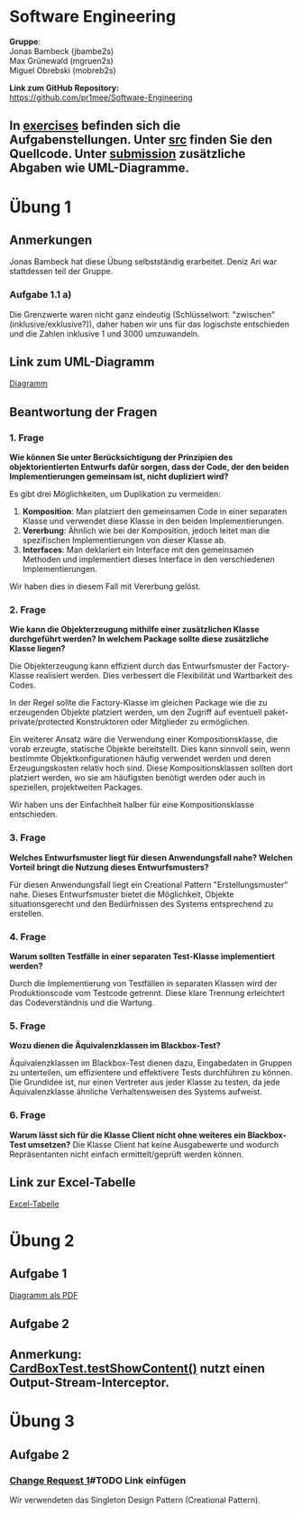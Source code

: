 # Software Engineering
**Gruppe**:\
Jonas Bambeck (jbambe2s)\
Max Grünewald (mgruen2s)\
Miguel Obrebski (mobreb2s)

**Link zum GitHub Repository:**\
https://github.com/pr1mee/Software-Engineering

In [exercises](exercises) befinden sich die Aufgabenstellungen.
Unter [src](src) finden Sie den Quellcode. Unter [submission](submission) zusätzliche Abgaben wie UML-Diagramme.
--------------------
# Übung 1
## Anmerkungen
Jonas Bambeck hat diese Übung selbstständig erarbeitet. Deniz Ari war stattdessen teil der Gruppe.

### Aufgabe 1.1 a)
Die Grenzwerte waren nicht ganz eindeutig (Schlüsselwort: "zwischen" (inklusive/exklusive?)),
daher haben wir uns für das logischste entschieden und die
Zahlen inklusive 1 und 3000 umzuwandeln.
## Link zum UML-Diagramm
[Diagramm](submission/uebung1/UML_class_diagram.pdf)
## Beantwortung der Fragen
### 1. Frage
**Wie können Sie unter Berücksichtigung der Prinzipien des objektorientierten Entwurfs dafür sorgen, dass der Code, der
den beiden Implementierungen gemeinsam ist, nicht dupliziert wird?**

Es gibt drei Möglichkeiten, um Duplikation zu vermeiden:
1. **Komposition**: Man platziert den gemeinsamen Code in einer separaten Klasse und verwendet diese Klasse in den
   beiden Implementierungen.
2. **Vererbung**: Ähnlich wie bei der Komposition, jedoch leitet man die spezifischen Implementierungen von dieser
   Klasse ab.
3. **Interfaces**: Man deklariert ein Interface mit den gemeinsamen Methoden und implementiert dieses Interface in den
   verschiedenen Implementierungen.

Wir haben dies in diesem Fall mit Vererbung gelöst.

### 2. Frage
**Wie kann die Objekterzeugung mithilfe einer zusätzlichen Klasse durchgeführt werden? In welchem Package sollte diese
zusätzliche Klasse liegen?**

Die Objekterzeugung kann effizient durch das Entwurfsmuster der Factory-Klasse realisiert werden. Dies verbessert die
Flexibilität und Wartbarkeit des Codes.

In der Regel sollte die Factory-Klasse im gleichen Package wie die zu erzeugenden Objekte platziert werden, um den
Zugriff auf eventuell paket-private/protected Konstruktoren oder Mitglieder zu ermöglichen.

Ein weiterer Ansatz wäre die Verwendung einer Kompositionsklasse, die vorab erzeugte, statische Objekte bereitstellt.
Dies kann sinnvoll sein, wenn bestimmte Objektkonfigurationen häufig verwendet werden und deren Erzeugungskosten relativ
hoch sind.
Diese Kompositionsklassen sollten dort platziert werden, wo sie am häufigsten benötigt werden oder auch in speziellen,
projektweiten Packages.

Wir haben uns der Einfachheit halber für eine Kompositionsklasse entschieden.

### 3. Frage

**Welches Entwurfsmuster liegt für diesen Anwendungsfall nahe? Welchen Vorteil bringt die Nutzung dieses
Entwurfsmusters?**

Für diesen Anwendungsfall liegt ein Creational Pattern "Erstellungsmuster" nahe. Dieses Entwurfsmuster bietet die
Möglichkeit, Objekte situationsgerecht und den Bedürfnissen des Systems entsprechend zu erstellen.

### 4. Frage

**Warum sollten Testfälle in einer separaten Test-Klasse implementiert werden?**

Durch die Implementierung von Testfällen in separaten Klassen wird der Produktionscode vom Testcode getrennt. Diese
klare Trennung erleichtert das Codeverständnis und die Wartung.

### 5. Frage

**Wozu dienen die Äquivalenzklassen im Blackbox-Test?**

Äquivalenzklassen im Blackbox-Test dienen dazu, Eingabedaten in Gruppen zu unterteilen, um effizientere und effektivere
Tests durchführen zu können. Die Grundidee ist, nur einen Vertreter aus jeder Klasse zu testen, da jede Äquivalenzklasse
ähnliche Verhaltensweisen des Systems aufweist.

### 6. Frage

**Warum lässt sich für die Klasse Client nicht ohne weiteres ein Blackbox-Test umsetzen?**
Die Klasse Client hat keine Ausgabewerte und wodurch Repräsentanten nicht einfach ermittelt/geprüft werden können.
## Link zur Excel-Tabelle
[Excel-Tabelle](submission/uebung1/Excel_TestCase.pdf)

# Übung 2
## Aufgabe 1
[Diagramm als PDF](submission/uebung2/SE1_Ubungsblatt2_Aufgabe1.pdf)

## Aufgabe 2
**Anmerkung:**\
[CardBoxTest.testShowContent()](src/test/java/org/hbrs/se1/ss24/uebung2/test/CardBoxTest.java) nutzt einen Output-Stream-Interceptor.
--------------------------
# Übung 3
## Aufgabe 2
### [Change Request 1]()#TODO Link einfügen
Wir verwendeten das Singleton Design Pattern (Creational Pattern).
